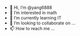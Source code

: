 - 👋 Hi, I’m @yang6888
- 👀 I’m interested in math
- 🌱 I’m currently learning  IT
- 💞️ I’m looking to collaborate on ...
- 📫 How to reach me ...

<!---
yang6888/yang6888 is a ✨ special ✨ repository because its `README.md` (this file) appears on your GitHub profile.
You can click the Preview link to take a look at your changes.
--->
